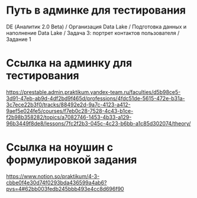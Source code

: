 # Путь в админке для тестирования
DE (Аналитик 2.0 Beta) / Организация Data Lake / Подготовка данных и наполнение Data Lake / Задача 3: портрет контактов пользователя / Задание 1

# Ссылка на админку для тестирования
https://prestable.admin.praktikum.yandex-team.ru/faculties/d5b98ce5-3d91-47eb-ab9d-4df2bd9f465d/professions/4fdc51de-5615-472e-b31a-3c7ece22b3f0/tracks/88492e2d-9a7c-4123-a412-9aef5e024fe5/courses/f7eb0c28-7528-4c43-b1ce-f2b98b358282/topics/a7082746-1453-4b33-a129-96b3449f8de8/lessons/7fc2f2b3-045c-4c23-b6bb-a1c85d302074/theory/

# Ссылка на ноушин с формулировкой задания
https://www.notion.so/praktikum/4-3-cbbe0f4e30d74f0293bda436599a4ab6?pvs=4#62bb003fedb245bbb493e4cc8d696f90

